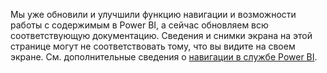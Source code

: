 Мы уже обновили и улучшили функцию навигации и возможности работы с содержимым в Power BI, а сейчас обновляем всю соответствующую документацию.
Сведения и снимки экрана на этой странице могут не соответствовать тому, что вы видите на своем экране. См. дополнительные сведения о [навигации в службе Power BI](../service-the-new-power-bi-experience.md).</font>
